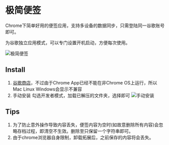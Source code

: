 # 极简便签


Chrome下简单好用的便签应用，支持多设备的数据同步，只需登陆同一谷歌账号即可。

为谷歌独立应用模式，可以专门设置开机启动，方便每次使用。


![极简便签](http://7xsudm.com1.z0.glb.clouddn.com/%E6%B7%B1%E5%BA%A6%E6%88%AA%E5%9B%BE_%E9%80%89%E6%8B%A9%E5%8C%BA%E5%9F%9F_20180211140649.png)


## Install

1. [谷歌商店](https://chrome.google.com/webstore/detail/mphjafgkghiiblgpmbidkpmaneejgacj)，不过由于Chrome App已经不能在非Chrome OS上运行，所以Mac Linux Windows会显示不兼容
2. 手动安装 勾选开发者模式，加载已解压的文件夹，选择即可
![手动安装](http://7xsudm.com1.z0.glb.clouddn.com/%E6%B7%B1%E5%BA%A6%E6%88%AA%E5%9B%BE_%E9%80%89%E6%8B%A9%E5%8C%BA%E5%9F%9F_20180211152509.png)

## Tips

1. 为了防止意外操作导致内容丢失，便签内容为空时(如故意删除所有内容)会忽略存档过程，即清空不生效。删除至只保留一个字符串即可。
2. 由于chrome浏览器自身限制，卸载拓展后，之前保存的内容将会丢失。
